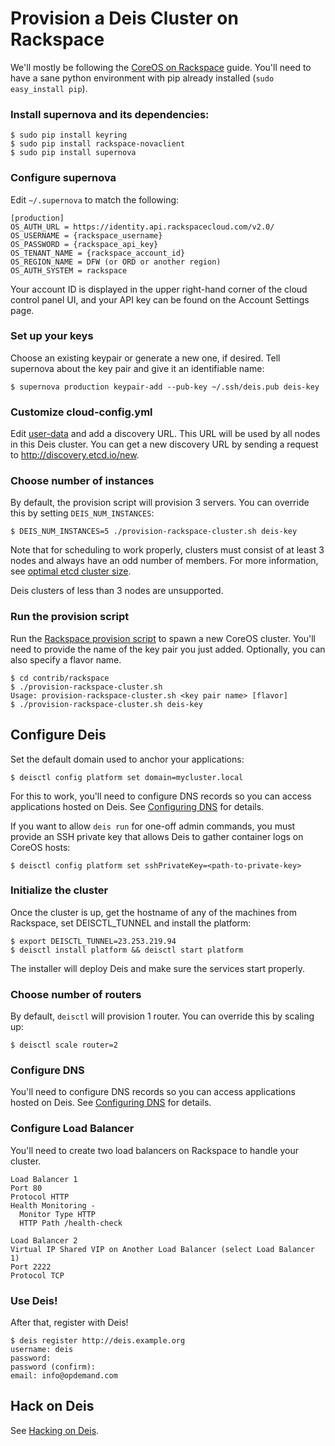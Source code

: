 # Provision a Deis Cluster on Rackspace

We'll mostly be following the [CoreOS on Rackspace](https://coreos.com/docs/running-coreos/cloud-providers/rackspace/) guide. You'll need to have a sane python environment with pip already installed (`sudo easy_install pip`).

### Install supernova and its dependencies:
```console
$ sudo pip install keyring
$ sudo pip install rackspace-novaclient
$ sudo pip install supernova
```

### Configure supernova
Edit `~/.supernova` to match the following:
```
[production]
OS_AUTH_URL = https://identity.api.rackspacecloud.com/v2.0/
OS_USERNAME = {rackspace_username}
OS_PASSWORD = {rackspace_api_key}
OS_TENANT_NAME = {rackspace_account_id}
OS_REGION_NAME = DFW (or ORD or another region)
OS_AUTH_SYSTEM = rackspace
```

Your account ID is displayed in the upper right-hand corner of the cloud control panel UI, and your API key can be found on the Account Settings page.

### Set up your keys
Choose an existing keypair or generate a new one, if desired. Tell supernova about the key pair and give it an identifiable name:

```console
$ supernova production keypair-add --pub-key ~/.ssh/deis.pub deis-key
```

### Customize cloud-config.yml
Edit [user-data](../coreos/user-data) and add a discovery URL. This URL will be used by all nodes in this Deis cluster. You can get a new discovery URL by sending a request to http://discovery.etcd.io/new.

### Choose number of instances
By default, the provision script will provision 3 servers. You can override this by setting `DEIS_NUM_INSTANCES`:
```console
$ DEIS_NUM_INSTANCES=5 ./provision-rackspace-cluster.sh deis-key
```

Note that for scheduling to work properly, clusters must consist of at least 3 nodes and always have an odd number of members.
For more information, see [optimal etcd cluster size](https://github.com/coreos/etcd/blob/master/Documentation/optimal-cluster-size.md).

Deis clusters of less than 3 nodes are unsupported.

### Run the provision script
Run the [Rackspace provision script](provision-rackspace-cluster.sh) to spawn a new CoreOS cluster.
You'll need to provide the name of the key pair you just added. Optionally, you can also specify a flavor name.
```console
$ cd contrib/rackspace
$ ./provision-rackspace-cluster.sh
Usage: provision-rackspace-cluster.sh <key pair name> [flavor]
$ ./provision-rackspace-cluster.sh deis-key
```

## Configure Deis
Set the default domain used to anchor your applications:

```console
$ deisctl config platform set domain=mycluster.local
```

For this to work, you'll need to configure DNS records so you can access applications hosted on Deis. See [Configuring DNS](http://docs.deis.io/en/latest/installing_deis/configure-dns/) for details.

If you want to allow `deis run` for one-off admin commands, you must provide an SSH private key that allows Deis to gather container logs on CoreOS hosts:

```console
$ deisctl config platform set sshPrivateKey=<path-to-private-key>
```

### Initialize the cluster
Once the cluster is up, get the hostname of any of the machines from Rackspace, set
DEISCTL_TUNNEL and install the platform:
```console
$ export DEISCTL_TUNNEL=23.253.219.94
$ deisctl install platform && deisctl start platform
```

The installer will deploy Deis and make sure the services start properly.

### Choose number of routers
By default, `deisctl` will provision 1 router. You can override this by scaling up:
```console
$ deisctl scale router=2
```

### Configure DNS
You'll need to configure DNS records so you can access applications hosted on Deis. See [Configuring DNS](http://docs.deis.io/en/latest/installing_deis/configure-dns/) for details.

### Configure Load Balancer
You'll need to create two load balancers on Rackspace to handle your cluster.

    Load Balancer 1
    Port 80
    Protocol HTTP
    Health Monitoring -
      Monitor Type HTTP
      HTTP Path /health-check

    Load Balancer 2
    Virtual IP Shared VIP on Another Load Balancer (select Load Balancer 1)
    Port 2222
    Protocol TCP

### Use Deis!
After that, register with Deis!
```console
$ deis register http://deis.example.org
username: deis
password:
password (confirm):
email: info@opdemand.com
```

## Hack on Deis

See [Hacking on Deis](http://docs.deis.io/en/latest/contributing/hacking/).
